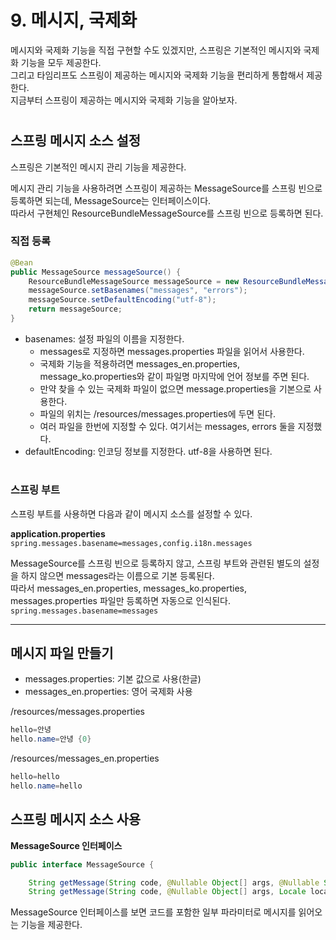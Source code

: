 # 9. 메시지, 국제화

메시지와 국제화 기능을 직접 구현할 수도 있겠지만, 스프링은 기본적인 메시지와 국제화 기능을 모두 제공한다.  
그리고 타임리프도 스프링이 제공하는 메시지와 국제화 기능을 편리하게 통합해서 제공한다.  
지금부터 스프링이 제공하는 메시지와 국제화 기능을 알아보자.

#

## 스프링 메시지 소스 설정

스프링은 기본적인 메시지 관리 기능을 제공한다.  
  
메시지 관리 기능을 사용하려면 스프링이 제공하는 MessageSource를 스프링 빈으로 등록하면 되는데, MessageSource는 인터페이스이다.  
따라서 구현체인 ResourceBundleMessageSource를 스프링 빈으로 등록하면 된다.

### 직접 등록
```java
@Bean
public MessageSource messageSource() {
    ResourceBundleMessageSource messageSource = new ResourceBundleMessageSource();
    messageSource.setBasenames("messages", "errors");
    messageSource.setDefaultEncoding("utf-8");
    return messageSource;
}
```

- basenames: 설정 파일의 이름을 지정한다.
    - messages로 지정하면 messages.properties 파일을 읽어서 사용한다.
    - 국제화 기능을 적용하려면 messages_en.properties, message_ko.properties와 같이 파일명 마지막에 언어 정보를 주면 된다.
    - 만약 찾을 수 있는 국제화 파일이 없으면 message.properties을 기본으로 사용한다.
    - 파일의 위치는 /resources/messages.properties에 두면 된다.
    - 여러 파일을 한번에 지정할 수 있다. 여기서는 messages, errors 둘을 지정했다.
- defaultEncoding: 인코딩 정보를 지정한다. utf-8을 사용하면 된다.

#

### 스프링 부트

스프링 부트를 사용하면 다음과 같이 메시지 소스를 설정할 수 있다.

**application.properties**  
```spring.messages.basename=messages,config.i18n.messages```  

MessageSource를 스프링 빈으로 등록하지 않고, 스프링 부트와 관련된 별도의 설정을 하지 않으면 messages라는 이름으로 기본 등록된다.  
따라서 messages_en.properties, messages_ko.properties, messages.properties 파일만 등록하면 자동으로 인식된다.
```spring.messages.basename=messages```

---

## 메시지 파일 만들기

- messages.properties: 기본 값으로 사용(한글)
- messages_en.properties: 영어 국제화 사용

/resources/messages.properties
```java
hello=안녕
hello.name=안녕 {0}
```

/resources/messages_en.properties
```java
hello=hello
hello.name=hello
```

## 스프링 메시지 소스 사용

**MessageSource 인터페이스**
```java
public interface MessageSource {

    String getMessage(String code, @Nullable Object[] args, @Nullable String defaultMessage, Locale locale);
    String getMessage(String code, @Nullable Object[] args, Locale locale) throws NoSuchMessageException;
```

MessageSource 인터페이스를 보면 코드를 포함한 일부 파라미터로 메시지를 읽어오는 기능을 제공한다.

